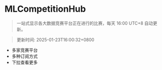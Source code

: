 # MLCompetitionHub

> 一站式显示各大数据竞赛平台正在进行的比赛，每天 16:00 UTC+8 自动更新。
  
> 更新时间: 2025-01-23T16:00:32+0800 

* 多家竞赛平台
* 多种订阅方式
* 下拉查看更多